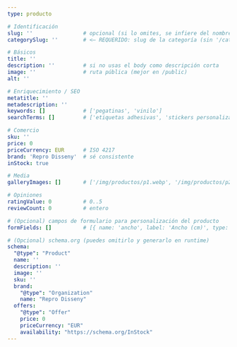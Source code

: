 ```yaml
---
type: producto

# Identificación
slug: ''                # opcional (si lo omites, se infiere del nombre del archivo)
categorySlug: ''        # <— REQUERIDO: slug de la categoría (sin '/categorias/')

# Básicos
title: ''
description: ''         # si no usas el body como descripción corta
image: ''               # ruta pública (mejor en /public)
alt: ''

# Enriquecimiento / SEO
metatitle: ''
metadescription: ''
keywords: []            # ['pegatinas', 'vinilo']
searchTerms: []         # ['etiquetas adhesivas', 'stickers personalizados']

# Comercio
sku: ''
price: 0
priceCurrency: EUR      # ISO 4217
brand: 'Repro Disseny'  # sé consistente
inStock: true

# Media
galleryImages: []       # ['/img/productos/p1.webp', '/img/productos/p2.webp']

# Opiniones
ratingValue: 0          # 0..5
reviewCount: 0          # entero

# (Opcional) campos de formulario para personalización del producto
formFields: []          # [{ name: 'ancho', label: 'Ancho (cm)', type: 'number', required: true }]

# (Opcional) schema.org (puedes omitirlo y generarlo en runtime)
schema:
  "@type": "Product"
  name: ''
  description: ''
  image: ''
  sku: ''
  brand:
    "@type": "Organization"
    name: "Repro Disseny"
  offers:
    "@type": "Offer"
    price: 0
    priceCurrency: "EUR"
    availability: "https://schema.org/InStock"
---
```

